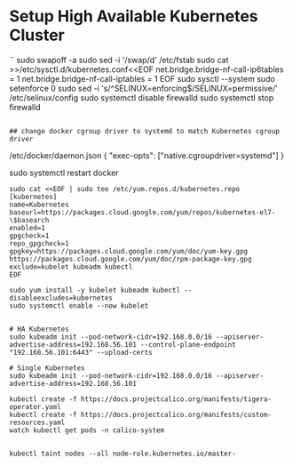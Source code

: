 
# Setup High Available Kubernetes Cluster 


``
sudo swapoff -a
sudo sed -i '/swap/d' /etc/fstab
sudo cat >>/etc/sysctl.d/kubernetes.conf<<EOF
net.bridge.bridge-nf-call-ip6tables = 1
net.bridge.bridge-nf-call-iptables = 1
EOF
sudo sysctl --system
sudo setenforce 0
sudo sed -i 's/^SELINUX=enforcing$/SELINUX=permissive/' /etc/selinux/config
sudo systemctl disable firewalld
sudo systemctl stop firewalld
```

## change docker cgroup driver to systemd to match Kubernetes cgroup driver

```

/etc/docker/daemon.json
{
  "exec-opts": ["native.cgroupdriver=systemd"]
}

sudo systemctl restart docker
```
sudo cat <<EOF | sudo tee /etc/yum.repos.d/kubernetes.repo
[kubernetes]
name=Kubernetes
baseurl=https://packages.cloud.google.com/yum/repos/kubernetes-el7-\$basearch
enabled=1
gpgcheck=1
repo_gpgcheck=1
gpgkey=https://packages.cloud.google.com/yum/doc/yum-key.gpg https://packages.cloud.google.com/yum/doc/rpm-package-key.gpg
exclude=kubelet kubeadm kubectl
EOF

sudo yum install -y kubelet kubeadm kubectl --disableexcludes=kubernetes
sudo systemctl enable --now kubelet

```

```

# HA Kubernetes
sudo kubeadm init --pod-network-cidr=192.168.0.0/16 --apiserver-advertise-address=192.168.56.101 --control-plane-endpoint "192.168.56.101:6443" --upload-certs 

# Single Kubernetes
sudo kubeadm init --pod-network-cidr=192.168.0.0/16 --apiserver-advertise-address=192.168.56.101

kubectl create -f https://docs.projectcalico.org/manifests/tigera-operator.yaml
kubectl create -f https://docs.projectcalico.org/manifests/custom-resources.yaml
watch kubectl get pods -n calico-system


kubectl taint nodes --all node-role.kubernetes.io/master-

```


# 